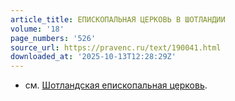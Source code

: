 ```yaml
---
article_title: ЕПИСКОПАЛЬНАЯ ЦЕРКОВЬ В ШОТЛАНДИИ
volume: '18'
page_numbers: '526'
source_url: https://pravenc.ru/text/190041.html
downloaded_at: '2025-10-13T12:28:29Z'
---
```


- см. [Шотландская епископальная церковь](<https://pravenc.ru/text/Шотландская епископальная церковь.html>).
